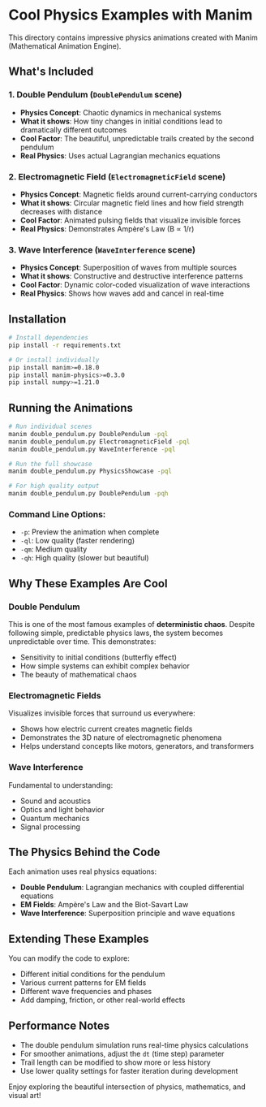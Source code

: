 # Cool Physics Examples with Manim

This directory contains impressive physics animations created with Manim (Mathematical Animation Engine).

## What's Included

### 1. Double Pendulum (`DoublePendulum` scene)

- **Physics Concept**: Chaotic dynamics in mechanical systems
- **What it shows**: How tiny changes in initial conditions lead to dramatically different outcomes
- **Cool Factor**: The beautiful, unpredictable trails created by the second pendulum
- **Real Physics**: Uses actual Lagrangian mechanics equations

### 2. Electromagnetic Field (`ElectromagneticField` scene)

- **Physics Concept**: Magnetic fields around current-carrying conductors
- **What it shows**: Circular magnetic field lines and how field strength decreases with distance
- **Cool Factor**: Animated pulsing fields that visualize invisible forces
- **Real Physics**: Demonstrates Ampère's Law (B ∝ 1/r)

### 3. Wave Interference (`WaveInterference` scene)

- **Physics Concept**: Superposition of waves from multiple sources
- **What it shows**: Constructive and destructive interference patterns
- **Cool Factor**: Dynamic color-coded visualization of wave interactions
- **Real Physics**: Shows how waves add and cancel in real-time

## Installation

```bash
# Install dependencies
pip install -r requirements.txt

# Or install individually
pip install manim>=0.18.0
pip install manim-physics>=0.3.0
pip install numpy>=1.21.0
```

## Running the Animations

```bash
# Run individual scenes
manim double_pendulum.py DoublePendulum -pql
manim double_pendulum.py ElectromagneticField -pql
manim double_pendulum.py WaveInterference -pql

# Run the full showcase
manim double_pendulum.py PhysicsShowcase -pql

# For high quality output
manim double_pendulum.py DoublePendulum -pqh
```

### Command Line Options:

- `-p`: Preview the animation when complete
- `-ql`: Low quality (faster rendering)
- `-qm`: Medium quality
- `-qh`: High quality (slower but beautiful)

## Why These Examples Are Cool

### Double Pendulum

This is one of the most famous examples of **deterministic chaos**. Despite following simple, predictable physics laws, the system becomes unpredictable over time. This demonstrates:

- Sensitivity to initial conditions (butterfly effect)
- How simple systems can exhibit complex behavior
- The beauty of mathematical chaos

### Electromagnetic Fields

Visualizes invisible forces that surround us everywhere:

- Shows how electric current creates magnetic fields
- Demonstrates the 3D nature of electromagnetic phenomena
- Helps understand concepts like motors, generators, and transformers

### Wave Interference

Fundamental to understanding:

- Sound and acoustics
- Optics and light behavior
- Quantum mechanics
- Signal processing

## The Physics Behind the Code

Each animation uses real physics equations:

- **Double Pendulum**: Lagrangian mechanics with coupled differential equations
- **EM Fields**: Ampère's Law and the Biot-Savart Law
- **Wave Interference**: Superposition principle and wave equations

## Extending These Examples

You can modify the code to explore:

- Different initial conditions for the pendulum
- Various current patterns for EM fields
- Different wave frequencies and phases
- Add damping, friction, or other real-world effects

## Performance Notes

- The double pendulum simulation runs real-time physics calculations
- For smoother animations, adjust the `dt` (time step) parameter
- Trail length can be modified to show more or less history
- Use lower quality settings for faster iteration during development

Enjoy exploring the beautiful intersection of physics, mathematics, and visual art!
